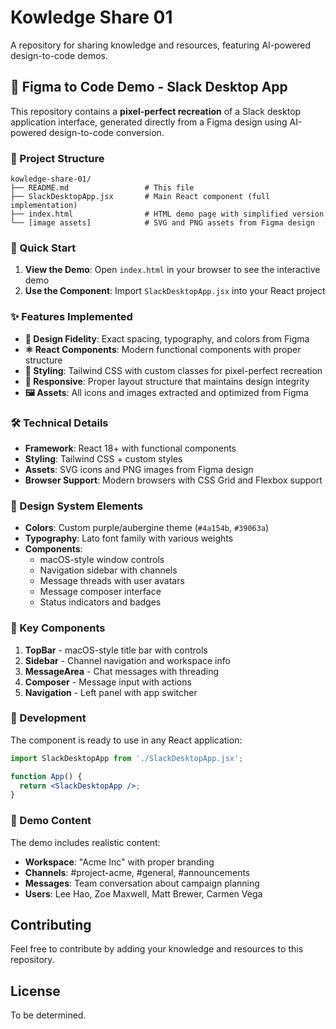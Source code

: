# Kowledge Share 01

A repository for sharing knowledge and resources, featuring AI-powered design-to-code demos.

## 🎨 Figma to Code Demo - Slack Desktop App

This repository contains a **pixel-perfect recreation** of a Slack desktop application interface, generated directly from a Figma design using AI-powered design-to-code conversion.

### 📁 Project Structure

```
kowledge-share-01/
├── README.md                 # This file
├── SlackDesktopApp.jsx       # Main React component (full implementation)
├── index.html                # HTML demo page with simplified version
└── [image assets]            # SVG and PNG assets from Figma design
```

### 🚀 Quick Start

1. **View the Demo**: Open `index.html` in your browser to see the interactive demo
2. **Use the Component**: Import `SlackDesktopApp.jsx` into your React project

### ✨ Features Implemented

- **🎯 Design Fidelity**: Exact spacing, typography, and colors from Figma
- **⚛️ React Components**: Modern functional components with proper structure  
- **🎨 Styling**: Tailwind CSS with custom classes for pixel-perfect recreation
- **📱 Responsive**: Proper layout structure that maintains design integrity
- **🖼️ Assets**: All icons and images extracted and optimized from Figma

### 🛠️ Technical Details

- **Framework**: React 18+ with functional components
- **Styling**: Tailwind CSS + custom styles
- **Assets**: SVG icons and PNG images from Figma design
- **Browser Support**: Modern browsers with CSS Grid and Flexbox support

### 🎨 Design System Elements

- **Colors**: Custom purple/aubergine theme (`#4a154b`, `#39063a`)
- **Typography**: Lato font family with various weights
- **Components**: 
  - macOS-style window controls
  - Navigation sidebar with channels
  - Message threads with user avatars
  - Message composer interface
  - Status indicators and badges

### 📐 Key Components

1. **TopBar** - macOS-style title bar with controls
2. **Sidebar** - Channel navigation and workspace info
3. **MessageArea** - Chat messages with threading
4. **Composer** - Message input with actions
5. **Navigation** - Left panel with app switcher

### 🔧 Development

The component is ready to use in any React application:

```jsx
import SlackDesktopApp from './SlackDesktopApp.jsx';

function App() {
  return <SlackDesktopApp />;
}
```

### 📄 Demo Content

The demo includes realistic content:
- **Workspace**: "Acme Inc" with proper branding
- **Channels**: #project-acme, #general, #announcements
- **Messages**: Team conversation about campaign planning
- **Users**: Lee Hao, Zoe Maxwell, Matt Brewer, Carmen Vega

## Contributing

Feel free to contribute by adding your knowledge and resources to this repository.

## License

To be determined.
